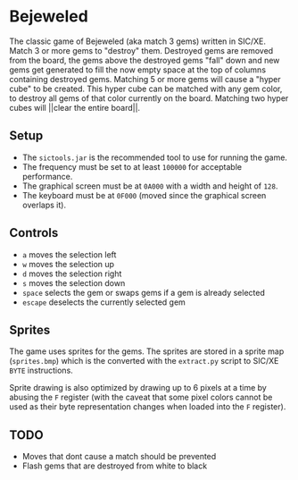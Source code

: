 # Bejeweled

The classic game of Bejeweled (aka match 3 gems) written in SIC/XE.
Match 3 or more gems to "destroy" them. Destroyed gems are removed from the board, the gems above the destroyed gems "fall" down and new gems get generated to fill the now empty space at the top of columns containing destroyed gems.
Matching 5 or more gems will cause a "hyper cube" to be created. This hyper cube can be matched with any gem color, to destroy all gems of that color currently on the board. Matching two hyper cubes will ||clear the entire board||.

## Setup
- The `sictools.jar` is the recommended tool to use for running the game.
- The frequency must be set to at least `100000` for acceptable performance.
- The graphical screen must be at `0A000` with a width and height of `128`.
- The keyboard must be at `0F000` (moved since the graphical screen overlaps it).

## Controls
- `a` moves the selection left
- `w` moves the selection up
- `d` moves the selection right
- `s` moves the selection down
- `space` selects the gem or swaps gems if a gem is already selected
- `escape` deselects the currently selected gem

## Sprites
The game uses sprites for the gems. The sprites are stored in a sprite map (`sprites.bmp`) which is the converted with the `extract.py` script to SIC/XE `BYTE` instructions.

Sprite drawing is also optimized by drawing up to 6 pixels at a time by abusing the `F` register (with the caveat that some pixel colors cannot be used as their byte representation changes when loaded into the `F` register).

## TODO
- Moves that dont cause a match should be prevented
- Flash gems that are destroyed from white to black

